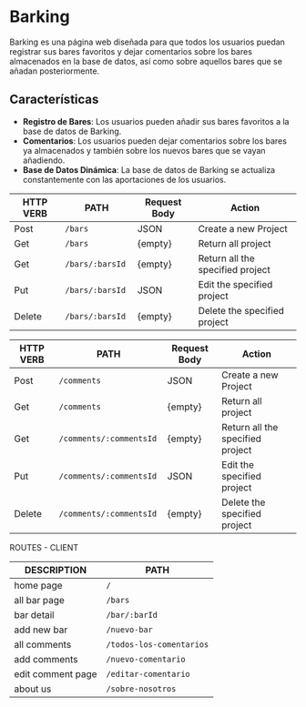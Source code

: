 # Barking

Barking es una página web diseñada para que todos los usuarios puedan registrar sus bares favoritos y dejar comentarios sobre los bares almacenados en la base de datos, así como sobre aquellos bares que se añadan posteriormente.

## Características

- **Registro de Bares**: Los usuarios pueden añadir sus bares favoritos a la base de datos de Barking.
- **Comentarios**: Los usuarios pueden dejar comentarios sobre los bares ya almacenados y también sobre los nuevos bares que se vayan añadiendo.
- **Base de Datos Dinámica**: La base de datos de Barking se actualiza constantemente con las aportaciones de los usuarios.


|   HTTP VERB   |     PATH        | Request Body |                 Action              |
| ------------- | -------------   | -------------| ----------------------------------- |
| Post          | `/bars`         | JSON         | Create a new Project                |
| Get           | `/bars `        | {empty}      | Return all project                  |
| Get           | `/bars/:barsId `| {empty}      | Return all the specified project    |
| Put           | `/bars/:barsId` | JSON         | Edit the specified project          |
| Delete        | `/bars/:barsId` | {empty}      | Delete the specified project        |




|   HTTP VERB   |         PATH            | Request Body |             Action               |
| ------------- | ----------------------- | ------------ | -------------------------------  |
| Post          | `/comments `            | JSON         | Create a new Project             |
| Get           |` /comments `            | {empty}      | Return all project               |
| Get           | `/comments/:commentsId `| {empty}      | Return all the specified project |
| Put           | `/comments/:commentsId `| JSON         | Edit the specified project       |
| Delete        | `/comments/:commentsId `| {empty}      | Delete the specified project     |



ROUTES - CLIENT

|   DESCRIPTION     |           PATH          | 
| ----------------  | ----------------------- |
| home page         | `/`                     | 
| all bar page      |` /bars `                | 
| bar detail        | `/bar/:barId `          | 
| add new bar       | `/nuevo-bar `           | 
| all comments      | `/todos-los-comentarios`| 
| add comments      | `/nuevo-comentario`     | 
| edit comment page | `/editar-comentario`    |
| about us          | `/sobre-nosotros`       | 
